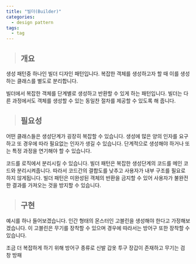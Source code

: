 ```yaml
---
title: "빌더(Builder)"
categories:
  - design pattern
tags:
  - tag
---
```

> ## 개요

생성 패턴중 하나인 빌더 디자인 패턴입니다.
복잡한 객체를 생성하고자 할 때 이를 생성하는 클래스를 별도로 분리합니다.

빌더에서 복잡한 객체를 단계별로 생성하고 반환할 수 있게 하는 패턴입니다.
빌더는 다른 과정에서도 객체를 생성할 수 있는 동일찬 절차를 제공할 수 있도록 해 줍니다.

> ## 필요성

어떤 클래스들은 생성단계가 굉장히 복잡할 수 있습니다.
생성에 많은 양의 인자를 요구하고 또 경우에 따라 필요없는 인자가 생길 수 있습니다.
단계적으로 생성해야 하거나 또는 특정 과정을 연기해야 할 수 있습니다.

코드를 로직에서 분리시킬 수 있습니다.
빌더 패턴은 복잡한 생성단계의 코드를 메인 코드와 분리시켜줍니다.
따라서 코드간의 결합도를 낮추고 사용자가 내부 구조를 필요로 하지 않게됩니다.
빌더 패턴은 미완성된 객체의 반환을 금지할 수 있어 사용자가 불완전한 결과를 가져오는 것을 방지할 수 있습니다.

> ## 구현

예시를 하나 들어보겠습니다.
인간 형태의 몬스터인 고블린을 생성해야 한다고 가정해보겠습니다.
이 고블린은 무기를 장착할 수 있으며 경우에 따라서는 방어구 또한 장착할 수 있습니다.

조금 더 복잡하게 하기 위해 방어구 종류로 신발 갑옷 투구 장갑이 존재하고
무기는 검 창 방패

